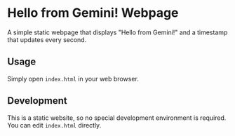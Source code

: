 # Hello from Gemini! Webpage

A simple static webpage that displays "Hello from Gemini!" and a timestamp that updates every second.

## Usage

Simply open `index.html` in your web browser.

## Development

This is a static website, so no special development environment is required. You can edit `index.html` directly.
